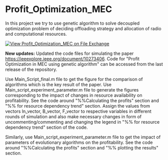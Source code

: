 # Profit_Optimization_MEC

In this project we try to use genetic algorithm to solve decoupled optimization problem of deciding offloading strategy and allocation of radio and computational resources. 

[![View Profit_Optimization_MEC on File Exchange](https://www.mathworks.com/matlabcentral/images/matlab-file-exchange.svg)](https://www.mathworks.com/matlabcentral/fileexchange/95648-profit_optimization_mec)

**New updates:**
Updated the code files for simulating the paper https://ieeexplore.ieee.org/document/10273406. 
Code for "Profit Optimization in MEC using genetic algorithm" can be accessed from the last release of the repository.

Use Main_Script_final.m file  to get the figure for the comparison of algorithms which is the key result of the paper.
Use Main_script_experiment_parameter.m file to generate the figures corresponding to the impact of changes in resource availability on profitability. See the code around "%%Calculating the profits" section and "%% for resource dependency trend" section. Assign the values from vectors ln_vector, B_vector, F_vector to respective variables in different rounds of simulation and also make necessary changes in form of uncommenting/commenting and changing the legend in "%% for resource dependency trend" section of the code.  

Similarly, use Main_script_experiment_parameter.m file  to get the impact of parameters of evolutionary algorithms on the profitability. See the code around "%%Calculating the profits" section and "%% plotting the results" section.

